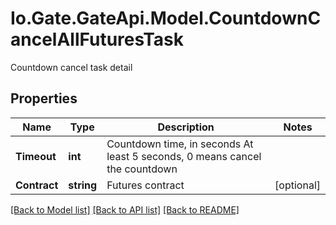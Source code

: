 
# Io.Gate.GateApi.Model.CountdownCancelAllFuturesTask

Countdown cancel task detail

## Properties

Name | Type | Description | Notes
------------ | ------------- | ------------- | -------------
**Timeout** | **int** | Countdown time, in seconds  At least 5 seconds, 0 means cancel the countdown | 
**Contract** | **string** | Futures contract | [optional] 

[[Back to Model list]](../README.md#documentation-for-models)
[[Back to API list]](../README.md#documentation-for-api-endpoints)
[[Back to README]](../README.md)
